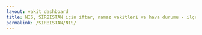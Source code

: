 ```yaml
---
layout: vakit_dashboard
title: NIS, SIRBISTAN için iftar, namaz vakitleri ve hava durumu - ilçe/eyalet seç
permalink: /SIRBISTAN/NIS/
---
```


<script type="text/javascript">
  var GLOBAL_COUNTRY = 'SIRBISTAN';
  var GLOBAL_CITY = 'NIS';
  var GLOBAL_STATE = '';
  var lat = 72;
  var lon = 21;
</script>
